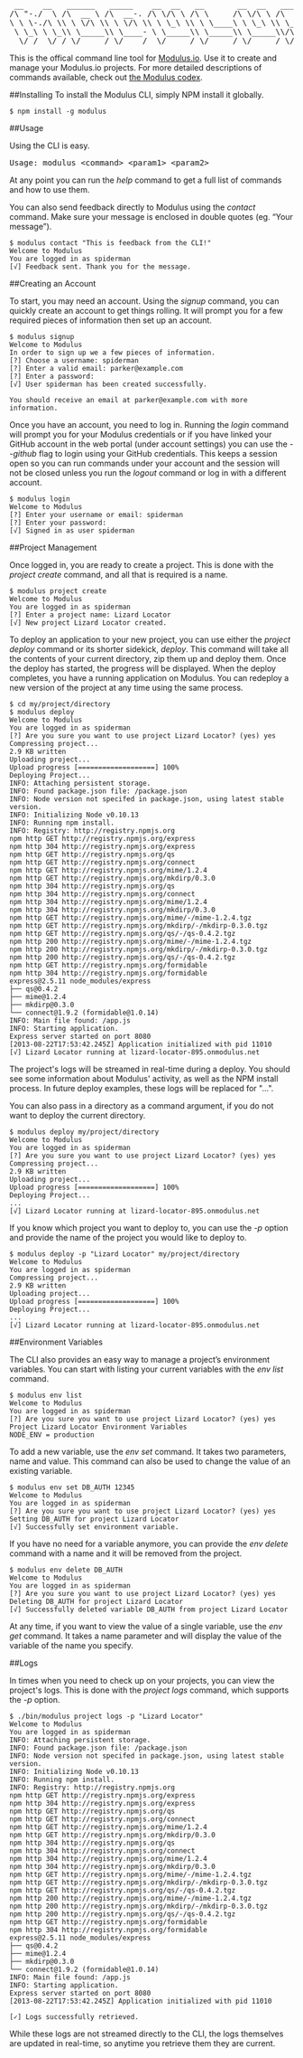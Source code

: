 <pre>
 __    __   ______   _____    __  __   __       __  __   ______
/\ "-./  \ /\  __ \ /\  __-. /\ \/\ \ /\ \     /\ \/\ \ /\  ___\
\ \ \-./\ \\ \ \/\ \\ \ \/\ \\ \ \_\ \\ \ \____\ \ \_\ \\ \___  \
 \ \_\ \ \_\\ \_____\\ \____- \ \_____\\ \_____\\ \_____\\/\_____\
  \/_/  \/_/ \/_____/ \/____/  \/_____/ \/_____/ \/_____/ \/_____/
</pre>
      
This is the offical command line tool for <a href="https://modulus.io/" target="_blank">Modulus.io</a>. Use it to create and manage your Modulus.io projects. For more detailed descriptions of commands available, check out <a href="https://modulus.io/codex/cli/reference" target="_blank">the Modulus codex</a>.

##Installing
To install the Modulus CLI, simply NPM install it globally.

    $ npm install -g modulus

##Usage

Using the CLI is easy.

<pre>
Usage: modulus &lt;command&gt; &lt;param1&gt; &lt;param2&gt;
</pre>

At any point you can run the *help* command to get a full list of commands and how to use them.

You can also send feedback directly to Modulus using the *contact* command. Make sure your message is enclosed in double quotes (eg. “Your message”).

    $ modulus contact "This is feedback from the CLI!"
    Welcome to Modulus
    You are logged in as spiderman
    [√] Feedback sent. Thank you for the message.

##Creating an Account

To start, you may need an account. Using the *signup* command, you can quickly create an account to get things rolling. It will prompt you for a few required pieces of information then set up an account.

    $ modulus signup
    Welcome to Modulus
    In order to sign up we a few pieces of information.
    [?] Choose a username: spiderman
    [?] Enter a valid email: parker@example.com
    [?] Enter a password:
    [√] User spiderman has been created successfully.

    You should receive an email at parker@example.com with more information.

Once you have an account, you need to log in. Running the *login* command will prompt you for your Modulus credentials or if you have linked your GitHub account in the web portal (under account settings) you can use the *--github* flag to login using your GitHub credentials. This keeps a session open so you can run commands under your account and the session will not be closed unless you run the *logout* command or log in with a different account.

    $ modulus login
    Welcome to Modulus
    [?] Enter your username or email: spiderman
    [?] Enter your password:
    [√] Signed in as user spiderman

##Project Management

Once logged in, you are ready to create a project. This is done with the *project create* command, and all that is required is a name.

    $ modulus project create
    Welcome to Modulus
    You are logged in as spiderman
    [?] Enter a project name: Lizard Locator
    [√] New project Lizard Locator created.

To deploy an application to your new project, you can use either the *project deploy* command or its shorter sidekick, *deploy*. This command will take all the contents of your current directory, zip them up and deploy them. Once the deploy has started, the progress will be displayed. When the deploy completes, you have a running application on Modulus. You can redeploy a new version of the project at any time using the same process.

    $ cd my/project/directory
    $ modulus deploy
    Welcome to Modulus
    You are logged in as spiderman
    [?] Are you sure you want to use project Lizard Locator? (yes) yes
    Compressing project...
    2.9 KB written
    Uploading project...
    Upload progress [===================] 100%
    Deploying Project...
    INFO: Attaching persistent storage.
    INFO: Found package.json file: /package.json
    INFO: Node version not specifed in package.json, using latest stable version.
    INFO: Initializing Node v0.10.13
    INFO: Running npm install.
    INFO: Registry: http://registry.npmjs.org
    npm http GET http://registry.npmjs.org/express
    npm http 304 http://registry.npmjs.org/express
    npm http GET http://registry.npmjs.org/qs
    npm http GET http://registry.npmjs.org/connect
    npm http GET http://registry.npmjs.org/mime/1.2.4
    npm http GET http://registry.npmjs.org/mkdirp/0.3.0
    npm http 304 http://registry.npmjs.org/qs
    npm http 304 http://registry.npmjs.org/connect
    npm http 304 http://registry.npmjs.org/mime/1.2.4
    npm http 304 http://registry.npmjs.org/mkdirp/0.3.0
    npm http GET http://registry.npmjs.org/mime/-/mime-1.2.4.tgz
    npm http GET http://registry.npmjs.org/mkdirp/-/mkdirp-0.3.0.tgz
    npm http GET http://registry.npmjs.org/qs/-/qs-0.4.2.tgz
    npm http 200 http://registry.npmjs.org/mime/-/mime-1.2.4.tgz
    npm http 200 http://registry.npmjs.org/mkdirp/-/mkdirp-0.3.0.tgz
    npm http 200 http://registry.npmjs.org/qs/-/qs-0.4.2.tgz
    npm http GET http://registry.npmjs.org/formidable
    npm http 304 http://registry.npmjs.org/formidable
    express@2.5.11 node_modules/express
    ├── qs@0.4.2
    ├── mime@1.2.4
    ├── mkdirp@0.3.0
    └── connect@1.9.2 (formidable@1.0.14)
    INFO: Main file found: /app.js
    INFO: Starting application.
    Express server started on port 8080
    [2013-08-22T17:53:42.245Z] Application initialized with pid 11010
    [√] Lizard Locator running at lizard-locator-895.onmodulus.net

The project's logs will be streamed in real-time during a deploy. You should see some information about Modulus' activity, as well as the NPM install process. In future deploy examples, these logs will be replaced for "...".

You can also pass in a directory as a command argument, if you do not want to deploy the current directory.

    $ modulus deploy my/project/directory
    Welcome to Modulus
    You are logged in as spiderman
    [?] Are you sure you want to use project Lizard Locator? (yes) yes
    Compressing project...
    2.9 KB written
    Uploading project...
    Upload progress [===================] 100%
    Deploying Project...
    ...
    [√] Lizard Locator running at lizard-locator-895.onmodulus.net

If you know which project you want to deploy to, you can use the *-p* option and provide the name of the project you would like to deploy to.

    $ modulus deploy -p "Lizard Locator" my/project/directory
    Welcome to Modulus
    You are logged in as spiderman
    Compressing project...
    2.9 KB written
    Uploading project...
    Upload progress [===================] 100%
    Deploying Project...
    ...
    [√] Lizard Locator running at lizard-locator-895.onmodulus.net

##Environment Variables

The CLI also provides an easy way to manage a project’s environment variables. You can start with listing your current variables with the *env list* command.

    $ modulus env list
    Welcome to Modulus
    You are logged in as spiderman
    [?] Are you sure you want to use project Lizard Locator? (yes) yes
    Project Lizard Locator Environment Variables
    NODE_ENV = production

To add a new variable, use the *env set* command. It takes two parameters, name and value. This command can also be used to change the value of an existing variable.

    $ modulus env set DB_AUTH 12345
    Welcome to Modulus
    You are logged in as spiderman
    [?] Are you sure you want to use project Lizard Locator? (yes) yes
    Setting DB_AUTH for project Lizard Locator
    [√] Successfully set environment variable.

If you have no need for a variable anymore, you can provide the *env delete* command with a name and it will be removed from the project.

    $ modulus env delete DB_AUTH
    Welcome to Modulus
    You are logged in as spiderman
    [?] Are you sure you want to use project Lizard Locator? (yes) yes
    Deleting DB_AUTH for project Lizard Locator
    [√] Successfully deleted variable DB_AUTH from project Lizard Locator

At any time, if you want to view the value of a single variable, use the *env get* command. It takes a name parameter and will display the value of the variable of the name you specify.

##Logs

In times when you need to check up on your projects, you can view the project's logs. This is done with the *project logs* command, which supports the *-p* option.

    $ ./bin/modulus project logs -p "Lizard Locator"
    Welcome to Modulus
    You are logged in as spiderman
    INFO: Attaching persistent storage.
    INFO: Found package.json file: /package.json
    INFO: Node version not specifed in package.json, using latest stable version.
    INFO: Initializing Node v0.10.13
    INFO: Running npm install.
    INFO: Registry: http://registry.npmjs.org
    npm http GET http://registry.npmjs.org/express
    npm http 304 http://registry.npmjs.org/express
    npm http GET http://registry.npmjs.org/qs
    npm http GET http://registry.npmjs.org/connect
    npm http GET http://registry.npmjs.org/mime/1.2.4
    npm http GET http://registry.npmjs.org/mkdirp/0.3.0
    npm http 304 http://registry.npmjs.org/qs
    npm http 304 http://registry.npmjs.org/connect
    npm http 304 http://registry.npmjs.org/mime/1.2.4
    npm http 304 http://registry.npmjs.org/mkdirp/0.3.0
    npm http GET http://registry.npmjs.org/mime/-/mime-1.2.4.tgz
    npm http GET http://registry.npmjs.org/mkdirp/-/mkdirp-0.3.0.tgz
    npm http GET http://registry.npmjs.org/qs/-/qs-0.4.2.tgz
    npm http 200 http://registry.npmjs.org/mime/-/mime-1.2.4.tgz
    npm http 200 http://registry.npmjs.org/mkdirp/-/mkdirp-0.3.0.tgz
    npm http 200 http://registry.npmjs.org/qs/-/qs-0.4.2.tgz
    npm http GET http://registry.npmjs.org/formidable
    npm http 304 http://registry.npmjs.org/formidable
    express@2.5.11 node_modules/express
    ├── qs@0.4.2
    ├── mime@1.2.4
    ├── mkdirp@0.3.0
    └── connect@1.9.2 (formidable@1.0.14)
    INFO: Main file found: /app.js
    INFO: Starting application.
    Express server started on port 8080
    [2013-08-22T17:53:42.245Z] Application initialized with pid 11010

    [✓] Logs successfully retrieved.

While these logs are not streamed directly to the CLI, the logs themselves are updated in real-time, so anytime you retrieve them they are current.